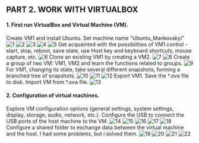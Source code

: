 ## PART 2. WORK WITH VIRTUALBOX

#### 1. First run VirtualBox and Virtual Machine (VM).

Create VM1 and install Ubuntu. Set machine name "Ubuntu_Mankovskyi" 
![1](https://github.com/JuniorDevOps/DevOps_online_Kiev_2020Q42021Q1/blob/main/m2/task2.1/part2/screenshots/1.png)
![2](https://github.com/JuniorDevOps/DevOps_online_Kiev_2020Q42021Q1/blob/main/m2/task2.1/part2/screenshots/2.png)
![3](https://github.com/JuniorDevOps/DevOps_online_Kiev_2020Q42021Q1/blob/main/m2/task2.1/part2/screenshots/3.png)
![4](https://github.com/JuniorDevOps/DevOps_online_Kiev_2020Q42021Q1/blob/main/m2/task2.1/part2/screenshots/4.png)
![5](https://github.com/JuniorDevOps/DevOps_online_Kiev_2020Q42021Q1/blob/main/m2/task2.1/part2/screenshots/5.png)
Get acquainted with the possibilities of VM1 control - start, stop, reboot, save state, use Host key and keyboard shortcuts, mouse capture, etc. 
![6](https://github.com/JuniorDevOps/DevOps_online_Kiev_2020Q42021Q1/blob/main/m2/task2.1/part2/screenshots/6.png)
Clone an existing VM1 by creating a VM2.
![7](https://github.com/JuniorDevOps/DevOps_online_Kiev_2020Q42021Q1/blob/main/m2/task2.1/part2/screenshots/7.png)
![8](https://github.com/JuniorDevOps/DevOps_online_Kiev_2020Q42021Q1/blob/main/m2/task2.1/part2/screenshots/8.png)
Create a group of two VM: VM1, VM2 and learn the functions related to groups.
![9](https://github.com/JuniorDevOps/DevOps_online_Kiev_2020Q42021Q1/blob/main/m2/task2.1/part2/screenshots/9.png)
For VM1, changing its state, take several different snapshots, forming a branched tree of snapshots. 
![10](https://github.com/JuniorDevOps/DevOps_online_Kiev_2020Q42021Q1/blob/main/m2/task2.1/part2/screenshots/10.png)
![11](https://github.com/JuniorDevOps/DevOps_online_Kiev_2020Q42021Q1/blob/main/m2/task2.1/part2/screenshots/11.png)
![12](https://github.com/JuniorDevOps/DevOps_online_Kiev_2020Q42021Q1/blob/main/m2/task2.1/part2/screenshots/12.png)
Export VM1. Save the *.ova file to disk. Import VM from *.ova file. 
![13](https://github.com/JuniorDevOps/DevOps_online_Kiev_2020Q42021Q1/blob/main/m2/task2.1/part2/screenshots/13.png)

#### 2. Configuration of virtual machines.

Explore VM configuration options (general settings, system settings, display, storage, audio, network, etc.). 
Configure the USB to connect the USB ports of the host machine to the VM.
![14](https://github.com/JuniorDevOps/DevOps_online_Kiev_2020Q42021Q1/blob/main/m2/task2.1/part2/screenshots/14.png)
![15](https://github.com/JuniorDevOps/DevOps_online_Kiev_2020Q42021Q1/blob/main/m2/task2.1/part2/screenshots/15.png)
![16](https://github.com/JuniorDevOps/DevOps_online_Kiev_2020Q42021Q1/blob/main/m2/task2.1/part2/screenshots/16.png)
![17](https://github.com/JuniorDevOps/DevOps_online_Kiev_2020Q42021Q1/blob/main/m2/task2.1/part2/screenshots/17.png)
![18](https://github.com/JuniorDevOps/DevOps_online_Kiev_2020Q42021Q1/blob/main/m2/task2.1/part2/screenshots/18.png)
Configure a shared folder to exchange data between the virtual machine and the host.
I had some problems, but i solved them.
![19](https://github.com/JuniorDevOps/DevOps_online_Kiev_2020Q42021Q1/blob/main/m2/task2.1/part2/screenshots/19.png)
![20](https://github.com/JuniorDevOps/DevOps_online_Kiev_2020Q42021Q1/blob/main/m2/task2.1/part2/screenshots/20.png)
![21](https://github.com/JuniorDevOps/DevOps_online_Kiev_2020Q42021Q1/blob/main/m2/task2.1/part2/screenshots/21.png)
![22](https://github.com/JuniorDevOps/DevOps_online_Kiev_2020Q42021Q1/blob/main/m2/task2.1/part2/screenshots/22.png)
